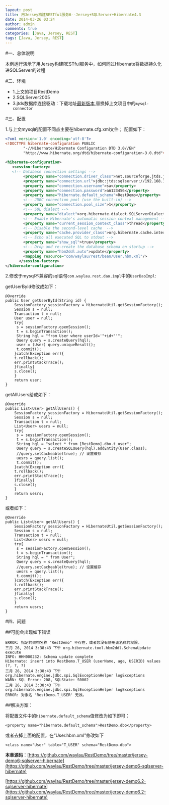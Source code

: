 ```yaml
---
layout: post
title: 用Jersey构建RESTful服务6--Jersey+SQLServer+Hibernate4.3
date: 2014-03-26 03:24
author: admin
comments: true
categories: [Java, Jersey, REST]
tags: [Java, Jersey, REST]
---
```

#一、总体说明

本例运行演示了用Jersey构建RESTful服务中，如何同过Hibernate将数据持久化进SQLServer的过程

#二、环境

* 1.上文的项目RestDemo
* 2.SQLServer2005
* 3.jtds数据库连接驱动：下载地址[最新版本](http://sourceforge.net/projects/jtds/files/latest/download?source=files),替换掉上文项目中的`mysql-connector`

#三、配置

1.与上文mysql的配置不同点主要在hibernate.cfg.xml文件；
配置如下：

```xml
<?xml version='1.0' encoding='utf-8'?>  
<!DOCTYPE hibernate-configuration PUBLIC  
        "-//Hibernate/Hibernate Configuration DTD 3.0//EN"  
        "http://www.hibernate.org/dtd/hibernate-configuration-3.0.dtd">  
  
<hibernate-configuration>  
   <session-factory>  
   <!-- Database connection settings -->  
        <property name="connection.driver_class">net.sourceforge.jtds.jdbc.Driver</property>  
        <property name="connection.url">jdbc:jtds:sqlserver://192.168.1.10:1433;RestDemo</property>  
        <property name="connection.username">sa</property>  
        <property name="connection.password">aA123456</property>  
        <property name="hibernate.default_schema">RestDemo</property>
        <!-- JDBC connection pool (use the built-in) -->  
        <property name="connection.pool_size">1</property>  
        <!-- SQL dialect -->  
        <property name="dialect">org.hibernate.dialect.SQLServerDialect</property>  
        <!-- Enable Hibernate's automatic session context management -->  
        <property name="current_session_context_class">thread</property>  
        <!-- Disable the second-level cache  -->  
        <property name="cache.provider_class">org.hibernate.cache.internal.NoCacheProvider</property>  
        <!-- Echo all executed SQL to stdout -->  
        <property name="show_sql">true</property>  
        <!-- Drop and re-create the database schema on startup -->  
        <property name="hbm2ddl.auto">update</property>  
        <mapping resource="com/waylau/rest/bean/User.hbm.xml"/>  
      </session-factory>  
</hibernate-configuration>  
```
2.修改于mysql不兼容的sql语句`com.waylau.rest.dao.impl`中的`UserDaoImpl`:

getUserById修改成如下：

	@Override
	public User getUserById(String id) {
        SessionFactory sessionFactory = HibernateUtil.getSessionFactory(); 
		Session s = null;
		Transaction t = null;
		User user = null;
		try{
		 s = sessionFactory.openSession();
		 t = s.beginTransaction();
		 String hql = "from User where userId='"+id+"'";  
		 Query query = s.createQuery(hql);  
		 user = (User) query.uniqueResult(); 
		 t.commit();
		}catch(Exception err){
		t.rollback();
		err.printStackTrace();
		}finally{
		s.close();
		}
		return user;
	}


getAllUsers给成如下：

	@Override
	public List<User> getAllUsers() {
        SessionFactory sessionFactory = HibernateUtil.getSessionFactory(); 
		Session s = null;
		Transaction t = null;
		List<User> uesrs = null;
		try{
		 s = sessionFactory.openSession();
		 t = s.beginTransaction();
		 String hql = "select * from [RestDemo].dbo.t_user";  
		 Query query = s.createSQLQuery(hql).addEntity(User.class);  
         //query.setCacheable(true); // 设置缓存  
         uesrs = query.list();  
		 t.commit();
		}catch(Exception err){
		t.rollback();
		err.printStackTrace();
		}finally{
		s.close();
		}
		return uesrs;
	}


或者如下：


	@Override
	public List<User> getAllUsers() {
        SessionFactory sessionFactory = HibernateUtil.getSessionFactory(); 
		Session s = null;
		Transaction t = null;
		List<User> uesrs = null;
		try{
		 s = sessionFactory.openSession();
		 t = s.beginTransaction();
		 String hql = " from User";  
		 Query query = s.createQuery(hql);  
         //query.setCacheable(true); // 设置缓存  
         uesrs = query.list();  
		 t.commit();
		}catch(Exception err){
		t.rollback();
		err.printStackTrace();
		}finally{
		s.close();
		}
		return uesrs;
	}


#四、问题

##可能会出现如下错误

	ERROR: 指定的架构名称 "RestDemo" 不存在，或者您没有使用该名称的权限。
	三月 26, 2014 3:38:43 下午 org.hibernate.tool.hbm2ddl.SchemaUpdate execute
	INFO: HHH000232: Schema update complete
	Hibernate: insert into RestDemo.T_USER (userName, age, USERID) values (?, ?, ?)
	三月 26, 2014 3:38:43 下午 org.hibernate.engine.jdbc.spi.SqlExceptionHelper logExceptions
	WARN: SQL Error: 208, SQLState: S0002
	三月 26, 2014 3:38:43 下午 org.hibernate.engine.jdbc.spi.SqlExceptionHelper logExceptions
	ERROR: 对象名 'RestDemo.T_USER' 无效。

##解决方案：

将配置文件中的`hibernate.default_schema`值修改为如下即可：

	<property name="hibernate.default_schema">RestDemo.dbo</property>  

或者去掉上面的配置，在“User.hbm.xml”修改如下

    <class name="User" table="T_USER" schema="RestDemo.dbo">  



**本章源码**：[https://github.com/waylau/RestDemo/tree/master/jersey-demo6-sqlserver-hibernate](https://github.com/waylau/RestDemo/tree/master/jersey-demo6-sqlserver-hibernate)

[https://github.com/waylau/RestDemo/tree/master/jersey-demo6.2-sqlserver-hibernate](https://github.com/waylau/RestDemo/tree/master/jersey-demo6.2-sqlserver-hibernate)